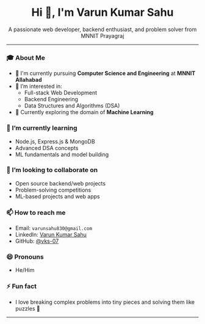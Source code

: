 <h1 align="center">Hi 👋, I'm Varun Kumar Sahu</h1>
<p align="center">
  A passionate web developer, backend enthusiast, and problem solver from MNNIT Prayagraj
</p>

---

### 🎓 About Me
- 🏫 I'm currently pursuing **Computer Science and Engineering** at **MNNIT Allahabad**  
- 👀 I’m interested in:
  - Full-stack Web Development  
  - Backend Engineering  
  - Data Structures and Algorithms (DSA)  
- 🤖 Currently exploring the domain of **Machine Learning**

### 🌱 I’m currently learning
- Node.js, Express.js & MongoDB  
- Advanced DSA concepts  
- ML fundamentals and model building  

### 💞️ I’m looking to collaborate on
- Open source backend/web projects  
- Problem-solving competitions  
- ML-based projects and web apps

### 📫 How to reach me
- Email: `varunsahu830@gmail.com`  
- LinkedIn: [Varun Kumar Sahu](https://www.linkedin.com/in/varun-kumar-sahu-b34047317/)
- GitHub: [@vks-07](https://github.com/vks-07)

### 😄 Pronouns
- He/Him

### ⚡ Fun fact
- I love breaking complex problems into tiny pieces and solving them like puzzles 🧩

---

<!---
vks-07/vks-07 is a ✨ special ✨ repository because its `README.md` (this file) appears on your GitHub profile.
You can click the Preview link to take a look at your changes.
--->
